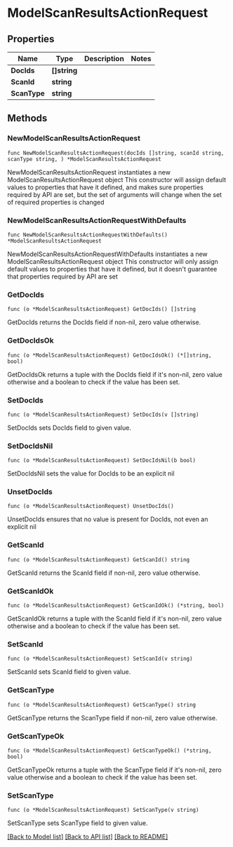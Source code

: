 # ModelScanResultsActionRequest

## Properties

Name | Type | Description | Notes
------------ | ------------- | ------------- | -------------
**DocIds** | **[]string** |  | 
**ScanId** | **string** |  | 
**ScanType** | **string** |  | 

## Methods

### NewModelScanResultsActionRequest

`func NewModelScanResultsActionRequest(docIds []string, scanId string, scanType string, ) *ModelScanResultsActionRequest`

NewModelScanResultsActionRequest instantiates a new ModelScanResultsActionRequest object
This constructor will assign default values to properties that have it defined,
and makes sure properties required by API are set, but the set of arguments
will change when the set of required properties is changed

### NewModelScanResultsActionRequestWithDefaults

`func NewModelScanResultsActionRequestWithDefaults() *ModelScanResultsActionRequest`

NewModelScanResultsActionRequestWithDefaults instantiates a new ModelScanResultsActionRequest object
This constructor will only assign default values to properties that have it defined,
but it doesn't guarantee that properties required by API are set

### GetDocIds

`func (o *ModelScanResultsActionRequest) GetDocIds() []string`

GetDocIds returns the DocIds field if non-nil, zero value otherwise.

### GetDocIdsOk

`func (o *ModelScanResultsActionRequest) GetDocIdsOk() (*[]string, bool)`

GetDocIdsOk returns a tuple with the DocIds field if it's non-nil, zero value otherwise
and a boolean to check if the value has been set.

### SetDocIds

`func (o *ModelScanResultsActionRequest) SetDocIds(v []string)`

SetDocIds sets DocIds field to given value.


### SetDocIdsNil

`func (o *ModelScanResultsActionRequest) SetDocIdsNil(b bool)`

 SetDocIdsNil sets the value for DocIds to be an explicit nil

### UnsetDocIds
`func (o *ModelScanResultsActionRequest) UnsetDocIds()`

UnsetDocIds ensures that no value is present for DocIds, not even an explicit nil
### GetScanId

`func (o *ModelScanResultsActionRequest) GetScanId() string`

GetScanId returns the ScanId field if non-nil, zero value otherwise.

### GetScanIdOk

`func (o *ModelScanResultsActionRequest) GetScanIdOk() (*string, bool)`

GetScanIdOk returns a tuple with the ScanId field if it's non-nil, zero value otherwise
and a boolean to check if the value has been set.

### SetScanId

`func (o *ModelScanResultsActionRequest) SetScanId(v string)`

SetScanId sets ScanId field to given value.


### GetScanType

`func (o *ModelScanResultsActionRequest) GetScanType() string`

GetScanType returns the ScanType field if non-nil, zero value otherwise.

### GetScanTypeOk

`func (o *ModelScanResultsActionRequest) GetScanTypeOk() (*string, bool)`

GetScanTypeOk returns a tuple with the ScanType field if it's non-nil, zero value otherwise
and a boolean to check if the value has been set.

### SetScanType

`func (o *ModelScanResultsActionRequest) SetScanType(v string)`

SetScanType sets ScanType field to given value.



[[Back to Model list]](../README.md#documentation-for-models) [[Back to API list]](../README.md#documentation-for-api-endpoints) [[Back to README]](../README.md)


